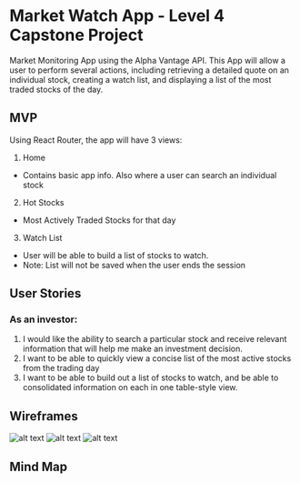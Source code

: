 # Market Watch App - Level 4 Capstone Project

Market Monitoring App using the Alpha Vantage API.  This App will allow a user to perform several actions, including retrieving a detailed quote on an individual stock, creating a watch list, and displaying a list of the most traded stocks of the day.

## MVP

Using React Router, the app will have 3 views: 
1. Home 
- Contains basic app info.  Also where a user can search an individual stock
2. Hot Stocks 
- Most Actively Traded Stocks for that day
3. Watch List 
- User will be able to build a list of stocks to watch.
- Note: List will not be saved when the user ends the session

## User Stories
### As an investor:
1. I would like the ability to search a particular stock and receive relevant information that will help me make an investment decision.
2. I want to be able to quickly view a concise list of the most active stocks from the trading day
3. I want to be able to build out a list of stocks to watch, and be able to consolidated information on each in one table-style view.

## Wireframes
![alt text](https://wireframe.cc/5qCIwp "Title")
![alt text](https://wireframe.cc/sGAF1q)
![alt text](https://wireframe.cc/he5Oat)

## Mind Map


